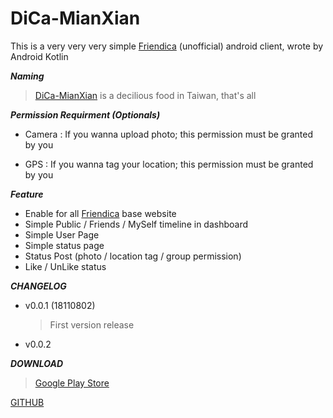 # DiCa-MianXian

This is a very very very simple [Friendica](https://friendi.ca)  (unofficial) android client, wrote by Android Kotlin

***Naming***

> [DiCa-MianXian](https://scm-assets.constant.co/scm/unilever/e9dc924f238fa6cc29465942875fe8f0/5a4d6ace-5ec5-4034-b327-5b23958a787b.jpg) is a decilious food in Taiwan, that's all

***Permission Requirment (Optionals)***

* Camera : If you wanna upload photo; this permission must be granted by you

* GPS : If you wanna tag your location; this permission must be granted by you


***Feature***

* Enable for all [Friendica](https://friendi.ca) base website
* Simple Public / Friends / MySelf timeline in dashboard
* Simple User Page
* Simple status page
* Status Post (photo / location tag / group permission)
* Like / UnLike status

***CHANGELOG***

* v0.0.1 (18110802)
	
	> First version release
* v0.0.2

	> 

***DOWNLOAD***

> [Google Play Store](https://play.google.com/store/apps/details?id=cool.mixi.dica)
	

[GITHUB](https://github.com/jasoncheng/dica)